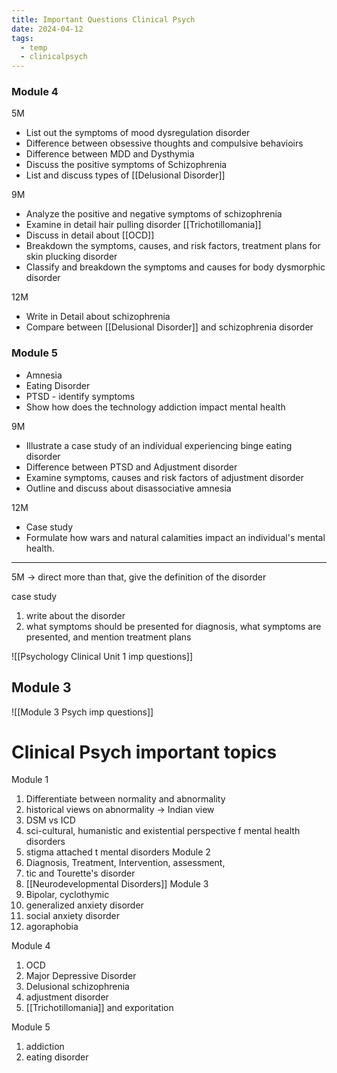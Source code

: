 ```yaml
---
title: Important Questions Clinical Psych
date: 2024-04-12
tags:
  - temp
  - clinicalpsych
---
```

### Module 4
5M
- List out the symptoms of mood dysregulation disorder
- Difference between obsessive thoughts and compulsive behavioirs
- Difference between MDD and Dysthymia 
- Discuss the positive symptoms of Schizophrenia 
- List and discuss types of [[Delusional Disorder]]

9M
- Analyze the positive and negative symptoms of schizophrenia 
- Examine in detail hair pulling disorder [[Trichotillomania]]
- Discuss in detail about [[OCD]]
- Breakdown the symptoms, causes, and risk factors, treatment plans for skin plucking disorder 
- Classify and breakdown the symptoms and causes for body dysmorphic disorder 

12M
- Write in Detail about schizophrenia
- Compare between [[Delusional Disorder]] and schizophrenia disorder

### Module 5
- Amnesia
- Eating Disorder
- PTSD - identify symptoms
- Show how does the technology addiction impact mental health

9M
- Illustrate a case study of an individual experiencing binge eating disorder
- Difference between PTSD and Adjustment disorder
- Examine symptoms, causes and risk factors of adjustment disorder
- Outline and discuss about disassociative amnesia

12M 
- Case study
- Formulate how wars and natural calamities impact an individual's mental health.

---

5M -> direct 
more than that, give the definition of the disorder

case study 
1) write about the disorder
2) what symptoms should be presented for diagnosis, what symptoms are presented, and mention treatment plans

![[Psychology Clinical Unit 1 imp questions]]

## Module 3
![[Module 3 Psych imp questions]]


# Clinical Psych important topics

Module 1
1) Differentiate between normality and abnormality
2) historical views on abnormality -> Indian view
3) DSM vs ICD
4) sci-cultural, humanistic and existential perspective f mental health disorders
5) stigma attached t mental disorders
 Module 2
 1) Diagnosis, Treatment, Intervention, assessment, 
 2) tic and Tourette's disorder
 3) [[Neurodevelopmental Disorders]]
Module 3
1) Bipolar, cyclothymic
2) generalized anxiety disorder 
3) social anxiety disorder
4) agoraphobia 

Module 4
1) OCD
2) Major Depressive Disorder
3) Delusional schizophrenia
4) adjustment disorder
5) [[Trichotillomania]] and exporitation

Module 5
1) addiction
2) eating disorder
